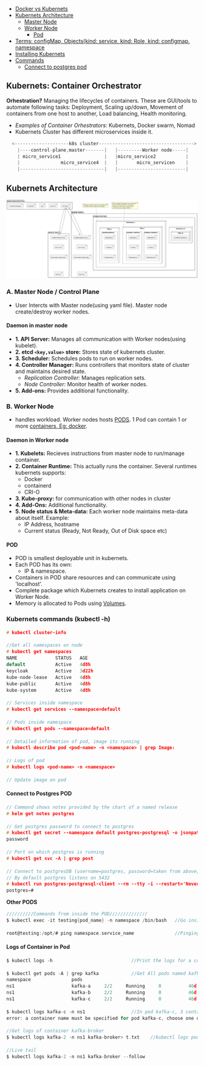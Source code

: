 - [Docker vs Kubernets](/System-Design/Concepts/Containers/Docker/README.md#vs)
- [Kubernets Architecture](#ka) 
  - [Master Node](#mn)
  - [Worker Node](#wn)
    - [Pod](#pod)
- [Terms: configMap, Objects(kind: service, kind: Role, kind: configmap, namespace](Terms)
- [Installing Kubernets](Install_Kubernets)
- [Commands](#com)
  - [Connect to postgres pod](#cp) 


## Kubernets: Container Orchestrator
**Orhestration?** Managing the lifecycles of containers. These are GUI/tools to automate following tasks: Deployment, Scaling up/down, Movement of containers from one host to another, Load balancing, Health monitoring.
- *Examples of Container Orhestrators:* Kubernets, Docker swarm, Nomad
- Kubernets Cluster has different microservices inside it.
```c
  <--------------------k8s cluster----------------------------------->
    |----control-plane,master-------|   |---------Worker node-----|
    | micro_service1                |   |micro_service2           |
    |               micro_service4  |   |       micro_servicen    |
    |-------------------------------|   |-------------------------|
```

<a name=ka></a>
## Kubernets Architecture
<img src=/System-Design/Concepts/Containers/Kubernets/images/kubernets_architecture3.png width=1200/>

<a name=mn></a>
### A. Master Node / Control Plane
- User Intercts with Master node(using yaml file). Master node create/destroy worker nodes.
#### Daemon in master node
- **1. API Server:** Manages all communication with Worker nodes(using kubelet).
- **2. etcd `<key,value>` store:** Stores state of kubernets cluster.
- **3. Scheduler:** Schedules pods to run on worker nodes.
- **4. Controller Manager:** Runs controllers that monitors state of cluster and maintains desired state.
  - _Replication Controller:_ Manages replication sets.
  - _Node Controller:_ Monitor health of worker nodes.
- **5. Add-ons:** Provides additional functionality.

<a name=wn></a>
### B. Worker Node
- handles workload. Worker nodes hosts [PODS](#pod). 1 Pod can contain 1 or more [containers, Eg: docker](#doc).
#### Daemon in Worker node
- **1. Kubelets:** Recieves instructions from master node to run/manage container.
- **2. Container Runtime:** This actually runs the container. Several runtimes kubernets supports:
  - Docker
  - containerd
  - CRI-O
- **3. Kube-proxy:** for communication with other nodes in cluster
- **4. Add-Ons:** Additional functionality.
- **5. Node status & Meta-data:** Each worker node maintains meta-data about itself. Example:
  - IP Address, hostname
  - Current status (Ready, Not Ready, Out of Disk space etc)

<a name=pod></a>
#### POD 
- POD is smallest deployable unit in kubernets.
- Each POD has its own:
  - IP & namespace.
- Containers in POD share resources and can communicate using 'localhost'.
- Complete package which Kubernets creates to install application on Worker Node. 
- Memory is allocated to Pods using [Volumes](/Operating_Systems/Linux/Partitions_Mounting).


<a name=com></a>
### Kubernets commands (kubectl -h)
```c
# kubectl cluster-info

//Get all namespaces on node
# kubectl get namespaces    
NAME              STATUS   AGE
default           Active   4d8h
keycloak          Active   3d22h
kube-node-lease   Active   4d8h
kube-public       Active   4d8h
kube-system       Active   4d8h

// Services inside namespace
# kubectl get services --namespace=default          

// Pods inside namespace
# kubectl get pods --namespace=default          

// Detailed information of pod, image its running
# kubectl describe pod <pod-name> -n <namespace> | grep Image:

// Logs of pod
# kubectl logs <pod-name> -n <namespace>

// Update image on pod

```

<a name=cp></a>
#### Connect to Postgres POD
```c
// Command shows notes provided by the chart of a named release
# helm get notes postgres

// Get postgres password to connect to postgres
# kubectl get secret --namespace default postgres-postgresql -o jsonpath="{.data.postgres-password}" | base64 -d
password

// Port on which postgres is running
# kubectl get svc -A | grep post

// Connect to postgresDB (username=postgres, password=taken from above, database=postgres)
// By default postgres listens on 5432
# kubectl run postgres-postgresql-client --rm --tty -i --restart='Never' --namespace default --image docker.io/bitnami/postgresql:15.2.0-debian-11-r0 --env="PGPASSWORD=<password>" --command -- psql --host postgres-postgresql -U postgres -d postgres -p 5432
postgres=#
```

**Other PODS**
```c
//////////Commands from inside the POD//////////////
$ kubectl exec -it testing{pod_name} -n namespace /bin/bash   //Go inside POD

root@testing:/opt/# ping namespace.service_name               //Pinging service
```

<a name=lc></a>
#### Logs of Container in Pod
```c
$ kubectl logs -h                             //Print the logs for a container in a pod

$ kubectl get pods -A | grep kafka            //Get All pods named kafka*
namespace               pods
ns1                     kafka-a     2/2     Running     0          46d
ns1                     kafka-b     2/2     Running     0          46d
ns1                     kafka-c     2/2     Running     0          46d

$ kubectl logs kafka-c -n ns1                 //In pod kafka-c, 3 containers are running.
error: a container name must be specified for pod kafka-c, choose one of: [prometheus-jmx-exporter kafka-broker]

//Get logs of container kafka-broker
$ kubectl logs kafka-2 -n ns1 kafka-broker> t.txt    //kubectl logs podname namespace containerName

//Live tail
$ kubectl logs kafka-2 -n ns1 kafka-broker --follow
```
